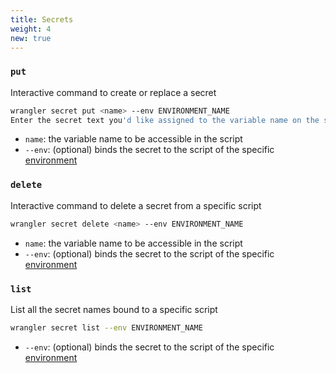 ```yaml
---
title: Secrets
weight: 4
new: true
---
```


### `put`

Interactive command to create or replace a secret

```bash
wrangler secret put <name> --env ENVIRONMENT_NAME
Enter the secret text you'd like assigned to the variable name on the script named my-worker-ENVIRONMENT_NAME:
```

- `name`: the variable name to be accessible in the script
- `--env`: (optional) binds the secret to the script of the specific [environment](/tooling/wrangler/configuration/environments/)

### `delete`

Interactive command to delete a secret from a specific script

```bash
wrangler secret delete <name> --env ENVIRONMENT_NAME
```

- `name`: the variable name to be accessible in the script
- `--env`: (optional) binds the secret to the script of the specific [environment](/tooling/wrangler/configuration/environments/)

### `list`

List all the secret names bound to a specific script

```bash
wrangler secret list --env ENVIRONMENT_NAME
```

- `--env`: (optional) binds the secret to the script of the specific [environment](/tooling/wrangler/configuration/environments/)
